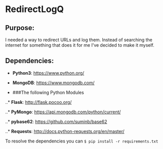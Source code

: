 # RedirectLogQ


## Purpose:

I needed a way to redirect URLs and log them. Instead of searching the internet for something that does it for me I've decided to make it myself.



## Dependencies:

* **Python3**: https://www.python.org/

* **MongoDB**: https://www.mongodb.com/

* ###The following Python Modules

..* **Flask**: http://flask.pocoo.org/

..* **PyMongo**: https://api.mongodb.com/python/current/

..* **pybase62**: https://github.com/suminb/base62

..* **Requests**: http://docs.python-requests.org/en/master/

To resolve the dependencies you can ```$ pip install -r requirements.txt```